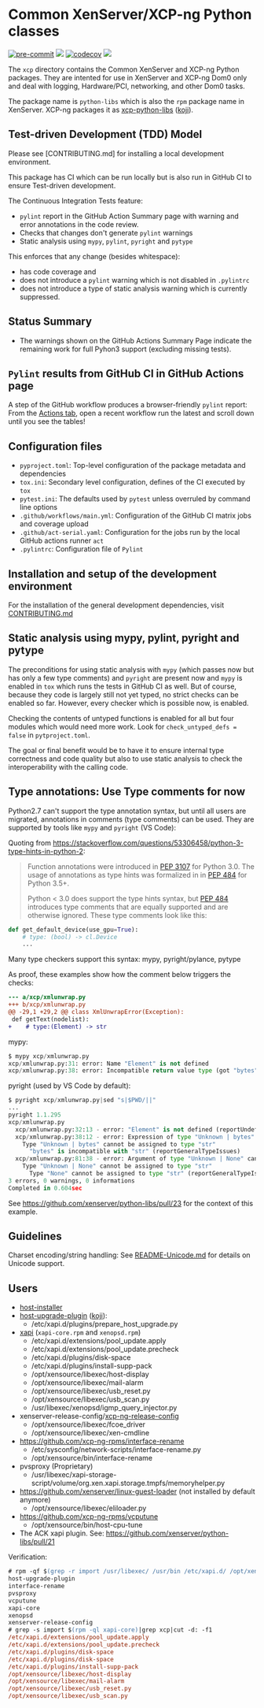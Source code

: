 # Common XenServer/XCP-ng Python classes

[![pre-commit](https://img.shields.io/badge/pre--commit-enabled-brightgreen?logo=pre-commit)](https://github.com/pre-commit/pre-commit)
[![](https://img.shields.io/badge/python-2.7_%7C_3.6_%7C_3.7_%7C_3.8_%7C_3.9_%7C_3.10_%7C_3.11+-blue.svg)](https://www.python.org/downloads/)
[![codecov](https://codecov.io/gh/xenserver/python-libs/branch/master/graph/badge.svg?token=6WKVLDXJFN)](https://codecov.io/gh/xenserver/python-libs)
[![](https://img.shields.io/badge/License-BSD--2--Cause%20%26%20MIT-brightgreen)](https://github.com/xenserver/python-libs/blob/master/LICENSE)

The `xcp` directory contains the Common XenServer and XCP-ng Python packages.
They are intented for use in XenServer and XCP-ng Dom0 only and deal with logging,
Hardware/PCI, networking, and other Dom0 tasks.

The package name is `python-libs` which is also the `rpm` package name in XenServer.
XCP-ng packages it as [xcp-python-libs](https://github.com/xcp-ng-rpms/xcp-python-libs)
([koji](https://koji.xcp-ng.org/packageinfo?packageID=400)).

## Test-driven Development (TDD) Model

Please see [CONTRIBUTING.md] for installing a local development environment.

This package has CI which can be run locally but is also run in GitHub CI to ensure
Test-driven development.

The Continuous Integration Tests feature:

- `pylint` report in the GitHub Action Summary page with warning and error annotations in the code review.
- Checks that changes don't generate `pylint` warnings
- Static analysis using `mypy`, `pylint`, `pyright` and `pytype`

This enforces that any change (besides whitespace):

- has code coverage and
- does not introduce a `pylint` warning which is not disabled in `.pylintrc`
- does not introduce a type of static analysis warning which is currently suppressed.

## Status Summary

- The warnings shown on the GitHub Actions Summary Page indicate the remaining
  work for full Pyhon3 support (excluding missing tests).

## `Pylint` results from GitHub CI in GitHub Actions page

A step of the GitHub workflow produces a browser-friendly `pylint` report:
From the [Actions tab](https://github.com/xenserver/python-libs/actions),
open a recent workflow run the latest and scroll down until you see the tables!

## Configuration files

- `pyproject.toml`: Top-level configuration of the package metadata and dependencies
- `tox.ini`: Secondary level configuration, defines of the CI executed by `tox`
- `pytest.ini`: The defaults used by `pytest` unless overruled by command line options
- `.github/workflows/main.yml`: Configuration of the GitHub CI matrix jobs and coverage upload
- `.github/act-serial.yaml`: Configuration for the jobs run by the local GitHub actions runner `act`
- `.pylintrc`: Configuration file of `Pylint`

## Installation and setup of the development environment

For the installation of the general development dependencies, visit [CONTRIBUTING.md](CONTRIBUTING.md)

## Static analysis using mypy, pylint, pyright and pytype

The preconditions for using static analysis with `mypy` (which passes now but has
only a few type comments) and `pyright` are present now and `mypy` is enabled in `tox`
which runs the tests in GitHub CI as well. But of course, because they code is largely
still not yet typed, no strict checks can be enabled so far. However, every checker
which is possible now, is enabled.

Checking the contents of untyped functions is enabled for all but four modules which
would need more work. Look for `check_untyped_defs = false` in `pytproject.toml`.

The goal or final benefit would be to have it to ensure internal type correctness
and code quality but also to use static analysis to check the interoperability with
the calling code.

## Type annotations: Use Type comments for now

Python2.7 can't support the type annotation syntax, but until all users are migrated,
annotations in comments (type comments) can be used. They are supported by
tools like `mypy` and `pyright` (VS Code):

Quoting from <https://stackoverflow.com/questions/53306458/python-3-type-hints-in-python-2>:

> Function annotations were introduced in [PEP 3107](https://www.python.org/dev/peps/pep-3107/) for Python 3.0. The usage of annotations as type hints was formalized in in [PEP 484](https://www.python.org/dev/peps/pep-0484/) for Python 3.5+.
>
> Python < 3.0 does support the type hints syntax, but
> [PEP 484](https://www.python.org/dev/peps/pep-0484/#suggested-syntax-for-python-2-7-and-straddling-code)
> introduces type comments that are equally supported and are otherwise ignored.
  These type comments look like this:

```py
def get_default_device(use_gpu=True):
    # type: (bool) -> cl.Device
    ...
```

Many type checkers support this syntax: mypy, pyright/pylance, pytype

As proof, these examples show how the comment below triggers the checks:

```diff
--- a/xcp/xmlunwrap.py
+++ b/xcp/xmlunwrap.py
@@ -29,1 +29,2 @@ class XmlUnwrapError(Exception):
 def getText(nodelist):
+    # type:(Element) -> str
```

mypy:

```py
$ mypy xcp/xmlunwrap.py
xcp/xmlunwrap.py:31: error: Name "Element" is not defined
xcp/xmlunwrap.py:38: error: Incompatible return value type (got "bytes", expected "str")
```

pyright (used by VS Code by default):

```py
$ pyright xcp/xmlunwrap.py|sed "s|$PWD/||"
...
pyright 1.1.295
xcp/xmlunwrap.py
  xcp/xmlunwrap.py:32:13 - error: "Element" is not defined (reportUndefinedVariable)
  xcp/xmlunwrap.py:38:12 - error: Expression of type "Unknown | bytes" cannot be assigned to return type "str"
    Type "Unknown | bytes" cannot be assigned to type "str"
      "bytes" is incompatible with "str" (reportGeneralTypeIssues)
  xcp/xmlunwrap.py:81:38 - error: Argument of type "Unknown | None" cannot be assigned to parameter "default" of type "str" in function "getStrAttribute"
    Type "Unknown | None" cannot be assigned to type "str"
      Type "None" cannot be assigned to type "str" (reportGeneralTypeIssues)
3 errors, 0 warnings, 0 informations
Completed in 0.604sec
```

See <https://github.com/xenserver/python-libs/pull/23> for the context of this example.

## Guidelines

Charset encoding/string handling:
See [README-Unicode.md](README-Unicode.md) for details on Unicode support.

## Users

- [host-installer](https://github.com/xenserver/host-installer)
- [host-upgrade-plugin](https://github.com/xcp-ng-rpms/host-upgrade-plugin) ([koji](https://koji.xcp-ng.org/packageinfo?packageID=104)):
  - /etc/xapi.d/plugins/prepare_host_upgrade.py
- [xapi](https://github.com/xapi-project/xen-api) (`xapi-core.rpm` and `xenopsd.rpm`)
  - /etc/xapi.d/extensions/pool_update.apply
  - /etc/xapi.d/extensions/pool_update.precheck
  - /etc/xapi.d/plugins/disk-space
  - /etc/xapi.d/plugins/install-supp-pack
  - /opt/xensource/libexec/host-display
  - /opt/xensource/libexec/mail-alarm
  - /opt/xensource/libexec/usb_reset.py
  - /opt/xensource/libexec/usb_scan.py
  - /usr/libexec/xenopsd/igmp_query_injector.py
- xenserver-release-config/[xcp-ng-release-config](https://koji.xcp-ng.org/rpminfo?rpmID=10250)
  - /opt/xensource/libexec/fcoe_driver
  - /opt/xensource/libexec/xen-cmdline
- <https://github.com/xcp-ng-rpms/interface-rename>
  - /etc/sysconfig/network-scripts/interface-rename.py
  - /opt/xensource/bin/interface-rename
- pvsproxy (Proprietary)
  - /usr/libexec/xapi-storage-script/volume/org.xen.xapi.storage.tmpfs/memoryhelper.py
- <https://github.com/xenserver/linux-guest-loader> (not installed by default anymore)
  - /opt/xensource/libexec/eliloader.py
- <https://github.com/xcp-ng-rpms/vcputune>
  - /opt/xensource/bin/host-cpu-tune
- The ACK xapi plugin. See: <https://github.com/xenserver/python-libs/pull/21>

Verification:

```ps
# rpm -qf $(grep -r import /usr/libexec/ /usr/bin /etc/xapi.d/ /opt/xensource/|grep xcp|cut -d: -f1|grep -v Binary) --qf '%{name}\n'|sort -u|tee xcp-python-libs-importers.txt
host-upgrade-plugin
interface-rename
pvsproxy
vcputune
xapi-core
xenopsd
xenserver-release-config
# grep -s import $(rpm -ql xapi-core)|grep xcp|cut -d: -f1
/etc/xapi.d/extensions/pool_update.apply
/etc/xapi.d/extensions/pool_update.precheck
/etc/xapi.d/plugins/disk-space
/etc/xapi.d/plugins/disk-space
/etc/xapi.d/plugins/install-supp-pack
/opt/xensource/libexec/host-display
/opt/xensource/libexec/mail-alarm
/opt/xensource/libexec/usb_reset.py
/opt/xensource/libexec/usb_scan.py
```
